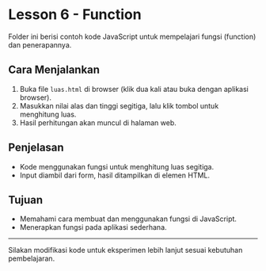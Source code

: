 # Lesson 6 - Function

Folder ini berisi contoh kode JavaScript untuk mempelajari fungsi (function) dan penerapannya.

## Cara Menjalankan

1. Buka file `luas.html` di browser (klik dua kali atau buka dengan aplikasi browser).
2. Masukkan nilai alas dan tinggi segitiga, lalu klik tombol untuk menghitung luas.
3. Hasil perhitungan akan muncul di halaman web.

## Penjelasan
- Kode menggunakan fungsi untuk menghitung luas segitiga.
- Input diambil dari form, hasil ditampilkan di elemen HTML.

## Tujuan
- Memahami cara membuat dan menggunakan fungsi di JavaScript.
- Menerapkan fungsi pada aplikasi sederhana.

---

Silakan modifikasi kode untuk eksperimen lebih lanjut sesuai kebutuhan pembelajaran.